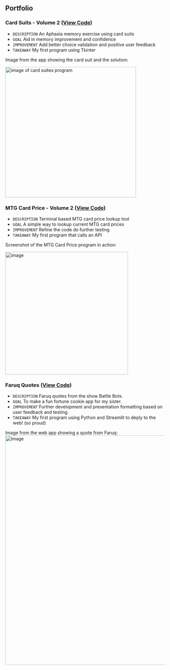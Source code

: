 ## Portfolio

### Card Suits - Volume 2 ([View Code](https://github.com/Adam-Mathew-Duke/Python-portfolio/blob/main/Card%20Suits%20-%20Version%202))
+ `DESCRIPTION` An Aphasia memory exercise using card suits
+ `GOAL` Aid in memory improvement and confidence
+ `IMPROVEMENT` Add better choice validation and positive user feedback
+ `TAKEAWAY` My first program using Tkinter

Image from the app showing the card suit and the solution:

<img align="center" width="413" alt="image of card suites program" src="https://github.com/user-attachments/assets/e5b657f0-ec74-497d-9361-48ff5de3212e">

### MTG Card Price - Volume 2 ([View Code](https://github.com/Adam-Mathew-Duke/Python-portfolio/blob/main/MTG%20Card%20Price))
+ `DESCRIPTION` Terminal based MTG card price lookup tool
+ `GOAL` A simple way to lookup current MTG card prices
+ `IMPROVEMENT` Refine the code do further testing
+ `TAKEAWAY` My first program that calls an API

Screenshot of the MTG Card Price program in action:

<img width="388" alt="image" src="https://github.com/user-attachments/assets/ecb2ac89-d556-447e-ac21-e6894230e4a6">

### Faruq Quotes ([View Code](https://github.com/Adam-Mathew-Duke/Python-portfolio/blob/main/Faruq_Quotes.py))
+ `DESCRIPTION` Faruq quotes from the show Battle Bots.
+ `GOAL` To make a fun fortune cookie app for my sister.
+ `IMPROVEMENT` Further development and presentation formatting based on user feedback and testing.
+ `TAKEAWAY` My first program using Python and Streamlit to deply to the web! (so proud)

Image from the web app showing a quote from Faruq:
<img width="726" alt="image" src="https://github.com/user-attachments/assets/89ad27be-581c-42ac-8ec4-8ba91f43fe0d">


